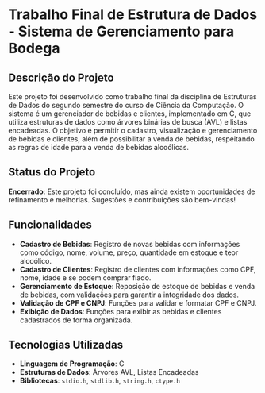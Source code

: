 # Trabalho Final de Estrutura de Dados - Sistema de Gerenciamento para Bodega

## Descrição do Projeto

Este projeto foi desenvolvido como trabalho final da disciplina de Estruturas de Dados do segundo semestre do curso de Ciência da Computação. O sistema é um gerenciador de bebidas e clientes, implementado em C, que utiliza estruturas de dados como árvores binárias de busca (AVL) e listas encadeadas. O objetivo é permitir o cadastro, visualização e gerenciamento de bebidas e clientes, além de possibilitar a venda de bebidas, respeitando as regras de idade para a venda de bebidas alcoólicas.

## Status do Projeto

**Encerrado**: Este projeto foi concluído, mas ainda existem oportunidades de refinamento e melhorias. Sugestões e contribuições são bem-vindas!

## Funcionalidades

- **Cadastro de Bebidas**: Registro de novas bebidas com informações como código, nome, volume, preço, quantidade em estoque e teor alcoólico.
- **Cadastro de Clientes**: Registro de clientes com informações como CPF, nome, idade e se podem comprar fiado.
- **Gerenciamento de Estoque**: Reposição de estoque de bebidas e venda de bebidas, com validações para garantir a integridade dos dados.
- **Validação de CPF e CNPJ**: Funções para validar e formatar CPF e CNPJ.
- **Exibição de Dados**: Funções para exibir as bebidas e clientes cadastrados de forma organizada.

## Tecnologias Utilizadas

- **Linguagem de Programação**: C
- **Estruturas de Dados**: Árvores AVL, Listas Encadeadas
- **Bibliotecas**: `stdio.h`, `stdlib.h`, `string.h`, `ctype.h`
